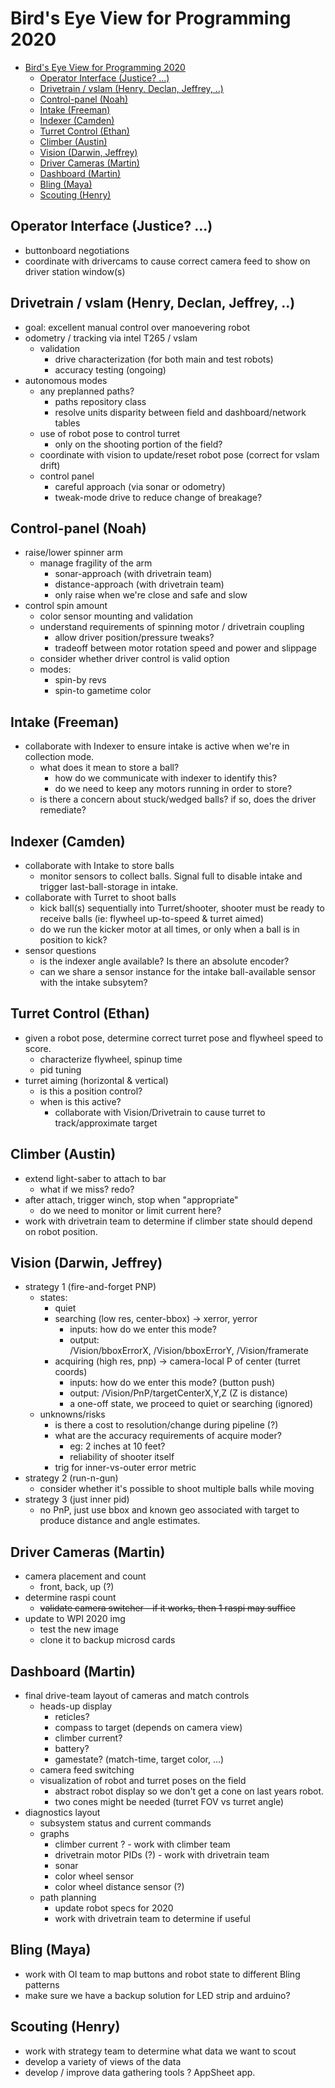 # Bird's Eye View for Programming 2020
- [Bird's Eye View for Programming 2020](#birds-eye-view-for-programming-2020)
  - [Operator Interface (Justice? ...)](#operator-interface-justice)
  - [Drivetrain / vslam (Henry, Declan, Jeffrey, ..)](#drivetrain--vslam-henry-declan-jeffrey)
  - [Control-panel (Noah)](#control-panel-noah)
  - [Intake (Freeman)](#intake-freeman)
  - [Indexer (Camden)](#indexer-camden)
  - [Turret Control (Ethan)](#turret-control-ethan)
  - [Climber (Austin)](#climber-austin)
  - [Vision (Darwin, Jeffrey)](#vision-darwin-jeffrey)
  - [Driver Cameras (Martin)](#driver-cameras-martin)
  - [Dashboard (Martin)](#dashboard-martin)
  - [Bling (Maya)](#bling-maya)
  - [Scouting (Henry)](#scouting-henry)

## Operator Interface (Justice? ...)

* buttonboard negotiations
* coordinate with drivercams to cause correct camera feed to show on 
  driver station window(s)

## Drivetrain / vslam (Henry, Declan, Jeffrey, ..)

* goal: excellent manual control over manoevering robot
* odometry / tracking via intel T265 / vslam
    * validation
        * drive characterization (for both main and test robots)
        * accuracy testing (ongoing)
* autonomous modes
    * any preplanned paths? 
        * paths repository class
        * resolve units disparity between field and dashboard/network tables
    * use of robot pose to control turret
        * only on the shooting portion of the field?
    * coordinate with vision to update/reset robot pose (correct for vslam drift)
    * control panel
        * careful approach (via sonar or odometry)
        * tweak-mode drive to reduce change of breakage?

## Control-panel (Noah)

* raise/lower spinner arm
    * manage fragility of the arm
        * sonar-approach (with drivetrain team)
        * distance-approach (with drivetrain team)
        * only raise when we're close and safe and slow
* control spin amount
    * color sensor mounting and validation
    * understand requirements of spinning motor / drivetrain coupling
        * allow driver position/pressure tweaks?
        * tradeoff between motor rotation speed and power and slippage
    * consider whether driver control is valid option
    * modes:
      * spin-by revs
      * spin-to gametime color

## Intake (Freeman)

* collaborate with Indexer to ensure intake is active when we're in
  collection mode.
    * what does it mean to store a ball? 
      * how do we communicate with indexer to identify this?
      * do we need to keep any motors running in order to store?
    * is there a concern about stuck/wedged balls?  if so, does the driver
      remediate?

## Indexer (Camden)

* collaborate with Intake to store balls
    * monitor sensors to collect balls. Signal full to disable intake
        and trigger last-ball-storage in intake.
* collaborate with Turret to shoot balls
    * kick ball(s) sequentially into Turret/shooter, shooter must be
        ready to receive balls (ie: flywheel up-to-speed & turret aimed)
    * do we run the kicker motor at all times, or only when a ball is in 
      position to kick?
* sensor questions
  * is the indexer angle available?  Is there an absolute encoder?
  * can we share a sensor instance for the intake ball-available sensor
    with the intake subsytem?

## Turret Control (Ethan)

* given a robot pose, determine correct turret pose and flywheel speed to score.
    * characterize flywheel, spinup time
    * pid tuning
* turret aiming (horizontal & vertical)
    * is this a position control?
    * when is this active?
        * collaborate with Vision/Drivetrain to cause turret to 
        track/approximate target

## Climber (Austin)

* extend light-saber to attach to bar
  * what if we miss?  redo?
* after attach, trigger winch, stop when "appropriate"
  * do we need to monitor or limit current here?
* work with drivetrain team to determine if climber state should depend on
  robot position.

## Vision (Darwin, Jeffrey)

* strategy 1 (fire-and-forget PNP)
    * states:
        * quiet
        * searching (low res, center-bbox) -> xerror, yerror 
            * inputs: how do we enter this mode?
            * output:  
                /Vision/bboxErrorX, /Vision/bboxErrorY, /Vision/framerate
        * acquiring (high res, pnp) -> camera-local P of center (turret coords)
            * inputs: how do we enter this mode? (button push)
            * output:  /Vision/PnP/targetCenterX,Y,Z (Z is distance)
            * a one-off state, we proceed to quiet or searching (ignored)
    * unknowns/risks
        * is there a cost to resolution/change during pipeline (?)
        * what are the accuracy requirements of acquire moder?
            * eg: 2 inches at 10 feet?
            * reliability of shooter itself
        * trig for inner-vs-outer error metric
* strategy 2 (run-n-gun)
    * consider whether it's possible to shoot multiple balls while moving
* strategy 3 (just inner pid)
    * no PnP, just use bbox and known geo associated with target to
      produce distance and angle estimates.

## Driver Cameras (Martin)

* camera placement and count
  * front, back, up (?)
* determine raspi count
  * ~~validate camera switcher - if it works, then 1 raspi may suffice~~
* update to WPI 2020 img
  * test the new image
  * clone it to backup microsd cards

## Dashboard (Martin)

* final drive-team layout of cameras and match controls
    * heads-up display
        * reticles?
        * compass to target (depends on camera view)
        * climber current?
        * battery? 
        * gamestate? (match-time, target color, ...)
    * camera feed switching
    * visualization of robot and turret poses on the field
        * abstract robot display so we don't get a cone on last years robot.
        * two cones might be needed (turret FOV vs turret angle)
* diagnostics layout
    * subsystem status and current commands
    * graphs
        * climber current ? - work with climber team
        * drivetrain motor PIDs (?) - work with drivetrain team
        * sonar
        * color wheel sensor
        * color wheel distance sensor (?)
    * path planning
        * update robot specs for 2020
        * work with drivetrain team to determine if useful

## Bling (Maya)

* work with OI team to map buttons and robot state to different Bling patterns
* make sure we have a backup solution for LED strip and arduino?

## Scouting (Henry)

* work with strategy team to determine what data we want to scout
* develop a variety of views of the data
* develop / improve data gathering tools ?  AppSheet app.

